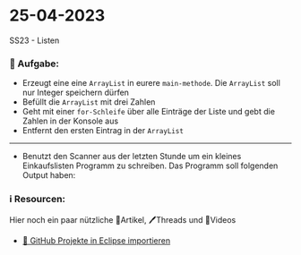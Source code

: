 # 25-04-2023
SS23 - Listen

### 📝 Aufgabe:

- Erzeugt eine eine ```ArrayList``` in eurere ```main-methode```. Die ```ArrayList``` soll nur Integer speichern dürfen
- Befüllt die ```ArrayList``` mit drei Zahlen
- Geht mit einer ```for-Schleife``` über alle Einträge der Liste und gebt die Zahlen in der Konsole aus
- Entfernt den ersten Eintrag in der ```ArrayList```

-------------------------------
- Benutzt den Scanner aus der letzten Stunde um ein kleines Einkaufslisten Programm zu schreiben. Das Programm soll folgenden Output haben:
  
  
### ℹ️ Resourcen:
Hier noch ein paar nützliche 📃Artikel, 🖊️Threads und 🎥Videos
- [ 🎥 GitHub Projekte in Eclipse importieren](https://drive.google.com/file/d/1IpwHADmwViEGQ7Pf4BgybUYpz7WBoMe5/view?usp=sharing)
